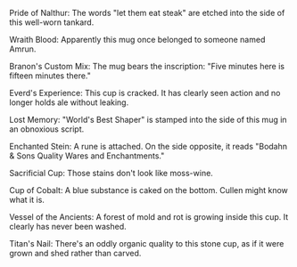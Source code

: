 Pride of Nalthur: The words "let them eat steak" are etched into the side of this well-worn tankard.

Wraith Blood: Apparently this mug once belonged to someone named Amrun.

Branon's Custom Mix: The mug bears the inscription: "Five minutes here is fifteen minutes there."

Everd's Experience: This cup is cracked. It has clearly seen action and no longer holds ale without leaking.

Lost Memory: "World's Best Shaper" is stamped into the side of this mug in an obnoxious script.

Enchanted Stein: A rune is attached. On the side opposite, it reads "Bodahn & Sons Quality Wares and Enchantments."

Sacrificial Cup: Those stains don't look like moss-wine.

Cup of Cobalt: A blue substance is caked on the bottom. Cullen might know what it is.

Vessel of the Ancients: A forest of mold and rot is growing inside this cup. It clearly has never been washed.

Titan's Nail: There's an oddly organic quality to this stone cup, as if it were grown and shed rather than carved.
